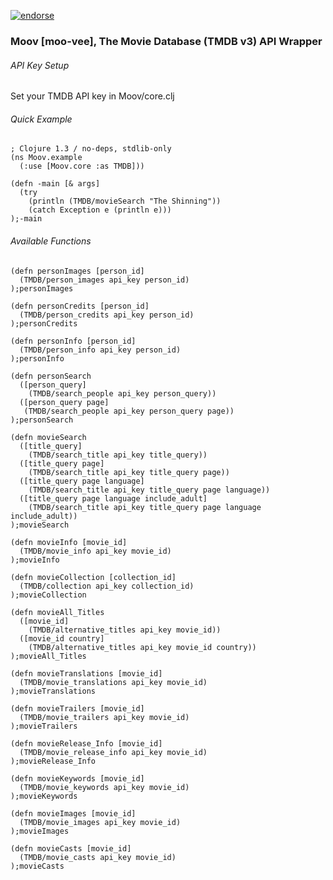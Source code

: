 [![endorse](http://api.coderwall.com/runexec/endorsecount.png)](http://coderwall.com/runexec)
### Moov [moo-vee], The Movie Database (TMDB v3) API Wrapper

###### API Key Setup
Set your TMDB API key in Moov/core.clj

###### Quick Example

    ; Clojure 1.3 / no-deps, stdlib-only
    (ns Moov.example
      (:use [Moov.core :as TMDB]))
    
    (defn -main [& args]
      (try
        (println (TMDB/movieSearch "The Shinning"))
        (catch Exception e (println e)))
    );-main
    
###### Available Functions 
    
    (defn personImages [person_id]
      (TMDB/person_images api_key person_id)
    );personImages
    
    (defn personCredits [person_id]
      (TMDB/person_credits api_key person_id)
    );personCredits
    
    (defn personInfo [person_id]
      (TMDB/person_info api_key person_id)
    );personInfo
    
    (defn personSearch
      ([person_query]
        (TMDB/search_people api_key person_query))
      ([person_query page]
       (TMDB/search_people api_key person_query page))
    );personSearch
    
    (defn movieSearch 
      ([title_query]
        (TMDB/search_title api_key title_query))
      ([title_query page]
        (TMDB/search_title api_key title_query page))
      ([title_query page language]
        (TMDB/search_title api_key title_query page language))
      ([title_query page language include_adult]
        (TMDB/search_title api_key title_query page language include_adult))
    );movieSearch
    
    (defn movieInfo [movie_id]
      (TMDB/movie_info api_key movie_id)
    );movieInfo
    
    (defn movieCollection [collection_id]
      (TMDB/collection api_key collection_id)
    );movieCollection
    
    (defn movieAll_Titles
      ([movie_id]
        (TMDB/alternative_titles api_key movie_id))
      ([movie_id country]
        (TMDB/alternative_titles api_key movie_id country))
    );movieAll_Titles
    
    (defn movieTranslations [movie_id]
      (TMDB/movie_translations api_key movie_id)
    );movieTranslations
    
    (defn movieTrailers [movie_id]
      (TMDB/movie_trailers api_key movie_id)
    );movieTrailers
    
    (defn movieRelease_Info [movie_id]
      (TMDB/movie_release_info api_key movie_id)
    );movieRelease_Info
    
    (defn movieKeywords [movie_id]
      (TMDB/movie_keywords api_key movie_id)
    );movieKeywords
    
    (defn movieImages [movie_id]
      (TMDB/movie_images api_key movie_id)
    );movieImages
    
    (defn movieCasts [movie_id]
      (TMDB/movie_casts api_key movie_id)
    );movieCasts